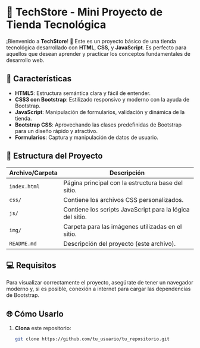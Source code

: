 # 🛒 TechStore - Mini Proyecto de Tienda Tecnológica

¡Bienvenido a **TechStore**! 🎉 Este es un proyecto básico de una tienda tecnológica desarrollado con **HTML**, **CSS**, y **JavaScript**. Es perfecto para aquellos que desean aprender y practicar los conceptos fundamentales de desarrollo web.

## 🚀 Características

- **HTML5**: Estructura semántica clara y fácil de entender.
- **CSS3 con Bootstrap**: Estilizado responsivo y moderno con la ayuda de Bootstrap.
- **JavaScript**: Manipulación de formularios, validación y dinámica de la tienda.
- **Bootstrap CSS**: Aprovechando las clases predefinidas de Bootstrap para un diseño rápido y atractivo.
- **Formularios**: Captura y manipulación de datos de usuario.

## 📂 Estructura del Proyecto

| Archivo/Carpeta        | Descripción                                     |
|------------------------|-------------------------------------------------|
| `index.html`           | Página principal con la estructura base del sitio. |
| `css/`                 | Contiene los archivos CSS personalizados.         |
| `js/`                  | Contiene los scripts JavaScript para la lógica del sitio. |
| `img/`                 | Carpeta para las imágenes utilizadas en el sitio.   |
| `README.md`            | Descripción del proyecto (este archivo).            |

## 💻 Requisitos

Para visualizar correctamente el proyecto, asegúrate de tener un navegador moderno y, si es posible, conexión a internet para cargar las dependencias de Bootstrap.

## 🌐 Cómo Usarlo

1. **Clona** este repositorio:
   ```bash
   git clone https://github.com/tu_usuario/tu_repositorio.git

